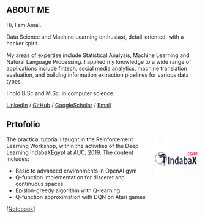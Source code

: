 ## ABOUT ME

Hi, I am Amal.

Data Science and Machine Learning enthusiast, detail-oriented, with a hacker spirit. 

My areas of expertise include Statistical Analysis, Machine Learning and Natural Language Processing. I applied my knowledge to a wide range of applications include fintech, social media analytics, machine translation evaluation, and building information extraction pipelines for various data types.

I hold B.Sc  and M.Sc. in computer science.


[LinkedIn](https://www.linkedin.com/in/amalabdelsalam/) / [GitHub](https://github.com/AmalAbdelsalam/) / [GoogleScholar](https://scholar.google.com/citations?user=ajBCGXMAAAAJ&hl=en) / [Email](mailto:am.mahmoud@nu.edu.eg)

<!--- / [Twitter](https://twitter.com/AmalHalaby/) --->


## Prtofolio

<img align="right" width="120" height="120" src="res/thumbnails/indabaxegypt_logo.png">
The practical tutorial I taught in the Reinforcement Learning Workshop, within the activities of the Deep Learning IndabaXEgypt at AUC, 2019. The content includes:

* Basic to advanced environments in OpenAI gym 
* Q-function implementation for disceret and continuous spaces 
* Epislon-greedy algorithm with Q-learning
* Q-function approximation with DQN on Atari games 

[[Notebook](https://github.com/AmalAbdelsalam/IndabaXEgypt-RL-Workshop-2019/blob/main/IndabaXEgypt_ReinforcementLearning_Practical.ipynb)]
